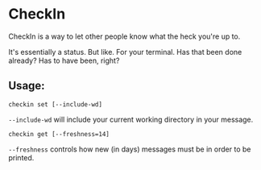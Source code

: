 # CheckIn

CheckIn is a way to let other people know what the heck you're up to.

It's essentially a status. But like. For your terminal. Has that been done
already? Has to have been, right?

## Usage:

`checkin set [--include-wd]`

`--include-wd` will include your current working directory in your message.

`checkin get [--freshness=14]`

`--freshness` controls how new (in days) messages must be in order to be printed.
